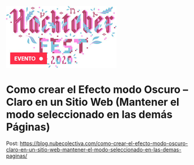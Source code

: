 
![Image of Yaktocat](https://github.com/collectivecloudperu/modo_oscuro_claro_mantener_modo_seleccionado/blob/master/hf2020.jpg)


# Como crear el Efecto modo Oscuro – Claro en un Sitio Web (Mantener el modo seleccionado en las demás Páginas) 

Post: https://blog.nubecolectiva.com/como-crear-el-efecto-modo-oscuro-claro-en-un-sitio-web-mantener-el-modo-seleccionado-en-las-demas-paginas/ 

